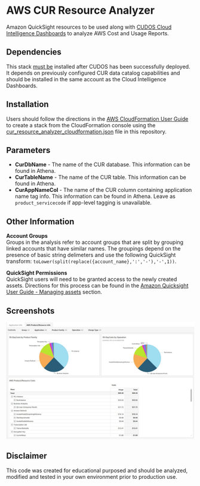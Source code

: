 # AWS CUR Resource Analyzer  

Amazon QuickSight resources to be used along with  [CUDOS Cloud Intelligence Dashboards](https://github.com/aws-samples/aws-cudos-framework-deployment) to analyze AWS Cost and Usage Reports.

## Dependencies  

This stack <ins>must be</ins> installed after CUDOS has been successfully deployed. It depends on previously configured CUR data catalog capabilities and should be installed in the same account as the Cloud Intelligence Dashboards.

## Installation

Users should follow the directions in the [AWS CloudFormation User Guide](https://docs.aws.amazon.com/AWSCloudFormation/latest/UserGuide/cfn-console-create-stack.html) to create a stack from the CloudFormation console using the [cur_resource_analyzer_cloudformation.json](https://github.com/jay-giametta/AWS-CUR-ResourceAnalyzer/blob/main/cloudformation/cur_resource_analyzer_cloudformation.json) file in this repository.

## Parameters  

- **CurDbName** - The name of the CUR database. This information can be found in Athena.
- **CurTableName** - The name of the CUR table. This information can be found in Athena.
- **CurAppNameCol** - The name of the CUR column containing application name tag info. This information can be found in Athena. Leave as ```product_servicecode``` if app-level tagging is unavailable.

## Other Information
**Account Groups**  
Groups in the analysis refer to account groups that are split by grouping linked accounts that have similar names. The groupings depend on the presence of basic string delimeters and use the following QuickSight transform: ```toLower(split(replace({account_name},':','-'),'-',1))```.

**QuickSight Permissions**  
QuickSight users will need to be granted access to the newly created assets. Directions for this process can be found in the [Amazon Quicksight User Guide - Managing assets](https://docs.aws.amazon.com/quicksight/latest/user/manage-qs-assets.html) section.

## Screenshots
![screenshot](https://github.com/jay-giametta/AWS-CUR-ResourceAnalyzer/blob/main/images/resource_analyzer_1.jpg)

## Disclaimer

This code was created for educational purposed and should be analyzed, modified and tested in your own environment prior to production use.
